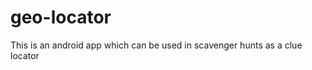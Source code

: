 geo-locator
============

This is an android app which can be used in scavenger hunts as a clue locator
